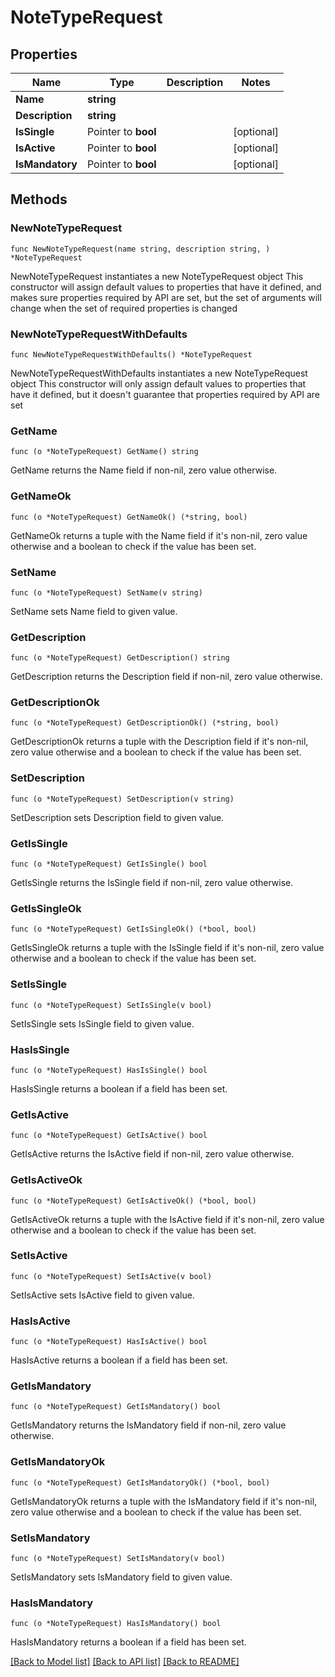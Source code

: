# NoteTypeRequest

## Properties

Name | Type | Description | Notes
------------ | ------------- | ------------- | -------------
**Name** | **string** |  | 
**Description** | **string** |  | 
**IsSingle** | Pointer to **bool** |  | [optional] 
**IsActive** | Pointer to **bool** |  | [optional] 
**IsMandatory** | Pointer to **bool** |  | [optional] 

## Methods

### NewNoteTypeRequest

`func NewNoteTypeRequest(name string, description string, ) *NoteTypeRequest`

NewNoteTypeRequest instantiates a new NoteTypeRequest object
This constructor will assign default values to properties that have it defined,
and makes sure properties required by API are set, but the set of arguments
will change when the set of required properties is changed

### NewNoteTypeRequestWithDefaults

`func NewNoteTypeRequestWithDefaults() *NoteTypeRequest`

NewNoteTypeRequestWithDefaults instantiates a new NoteTypeRequest object
This constructor will only assign default values to properties that have it defined,
but it doesn't guarantee that properties required by API are set

### GetName

`func (o *NoteTypeRequest) GetName() string`

GetName returns the Name field if non-nil, zero value otherwise.

### GetNameOk

`func (o *NoteTypeRequest) GetNameOk() (*string, bool)`

GetNameOk returns a tuple with the Name field if it's non-nil, zero value otherwise
and a boolean to check if the value has been set.

### SetName

`func (o *NoteTypeRequest) SetName(v string)`

SetName sets Name field to given value.


### GetDescription

`func (o *NoteTypeRequest) GetDescription() string`

GetDescription returns the Description field if non-nil, zero value otherwise.

### GetDescriptionOk

`func (o *NoteTypeRequest) GetDescriptionOk() (*string, bool)`

GetDescriptionOk returns a tuple with the Description field if it's non-nil, zero value otherwise
and a boolean to check if the value has been set.

### SetDescription

`func (o *NoteTypeRequest) SetDescription(v string)`

SetDescription sets Description field to given value.


### GetIsSingle

`func (o *NoteTypeRequest) GetIsSingle() bool`

GetIsSingle returns the IsSingle field if non-nil, zero value otherwise.

### GetIsSingleOk

`func (o *NoteTypeRequest) GetIsSingleOk() (*bool, bool)`

GetIsSingleOk returns a tuple with the IsSingle field if it's non-nil, zero value otherwise
and a boolean to check if the value has been set.

### SetIsSingle

`func (o *NoteTypeRequest) SetIsSingle(v bool)`

SetIsSingle sets IsSingle field to given value.

### HasIsSingle

`func (o *NoteTypeRequest) HasIsSingle() bool`

HasIsSingle returns a boolean if a field has been set.

### GetIsActive

`func (o *NoteTypeRequest) GetIsActive() bool`

GetIsActive returns the IsActive field if non-nil, zero value otherwise.

### GetIsActiveOk

`func (o *NoteTypeRequest) GetIsActiveOk() (*bool, bool)`

GetIsActiveOk returns a tuple with the IsActive field if it's non-nil, zero value otherwise
and a boolean to check if the value has been set.

### SetIsActive

`func (o *NoteTypeRequest) SetIsActive(v bool)`

SetIsActive sets IsActive field to given value.

### HasIsActive

`func (o *NoteTypeRequest) HasIsActive() bool`

HasIsActive returns a boolean if a field has been set.

### GetIsMandatory

`func (o *NoteTypeRequest) GetIsMandatory() bool`

GetIsMandatory returns the IsMandatory field if non-nil, zero value otherwise.

### GetIsMandatoryOk

`func (o *NoteTypeRequest) GetIsMandatoryOk() (*bool, bool)`

GetIsMandatoryOk returns a tuple with the IsMandatory field if it's non-nil, zero value otherwise
and a boolean to check if the value has been set.

### SetIsMandatory

`func (o *NoteTypeRequest) SetIsMandatory(v bool)`

SetIsMandatory sets IsMandatory field to given value.

### HasIsMandatory

`func (o *NoteTypeRequest) HasIsMandatory() bool`

HasIsMandatory returns a boolean if a field has been set.


[[Back to Model list]](../README.md#documentation-for-models) [[Back to API list]](../README.md#documentation-for-api-endpoints) [[Back to README]](../README.md)


